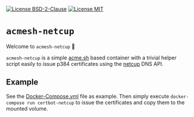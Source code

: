 [![License BSD-2-Clause](https://img.shields.io/badge/License-BSD--2--Clause-blue.svg)](https://opensource.org/licenses/BSD-2-Clause)
[![License MIT](https://img.shields.io/badge/License-MIT-blue.svg)](https://opensource.org/licenses/MIT)

# `acmesh-netcup`
Welcome to `acmesh-netcup` 🎉

`acmesh-netcup` is a simple [acme.sh](https://github.com/acmesh-official/acme.sh) based container with a trivial helper
script easily to issue p384 certificates using the [netcup](https://netcup.de/) DNS API.

## Example
See the [Docker-Compose.yml](Docker-Compose.yml) file as example. Then simply execute
`docker-compose run certbot-netcup` to issue the certificates and copy them to the mounted volume.